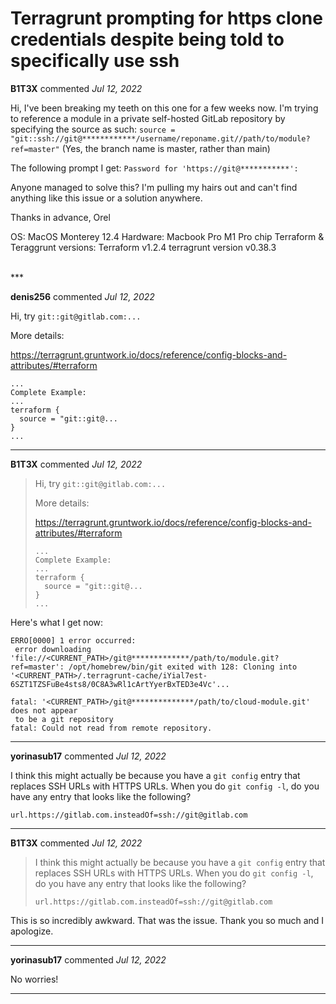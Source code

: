 # Terragrunt prompting for https clone credentials despite being told to specifically use ssh

**B1T3X** commented *Jul 12, 2022*

Hi,
I've been breaking my teeth on this one for a few weeks now.
I'm trying to reference a module in a private self-hosted GitLab repository by specifying the source as such:
`source = "git::ssh://git@************/username/reponame.git//path/to/module?ref=master"`
(Yes, the branch name is master, rather than main)

The following prompt I get:
`Password for 'https://git@***********':`

Anyone managed to solve this?
I'm pulling my hairs out and can't find anything like this issue or a solution anywhere.

Thanks in advance, Orel

OS: MacOS Monterey 12.4
Hardware: Macbook Pro M1 Pro chip
Terraform & Teraggrunt versions:
Terraform v1.2.4
terragrunt version v0.38.3

<br />
***


**denis256** commented *Jul 12, 2022*

Hi, 
try `git::git@gitlab.com:...`

More details:

https://terragrunt.gruntwork.io/docs/reference/config-blocks-and-attributes/#terraform


```
...
Complete Example:
...
terraform {
  source = "git::git@...
}
...
```
***

**B1T3X** commented *Jul 12, 2022*

> Hi, try `git::git@gitlab.com:...`
> 
> More details:
> 
> https://terragrunt.gruntwork.io/docs/reference/config-blocks-and-attributes/#terraform
> 
> ```
> ...
> Complete Example:
> ...
> terraform {
>   source = "git::git@...
> }
> ...
> ```

Here's what I get now:
```
ERRO[0000] 1 error occurred:
 error downloading 'file://<CURRENT_PATH>/git@*************/path/to/module.git?ref=master': /opt/homebrew/bin/git exited with 128: Cloning into '<CURRENT_PATH>/.terragrunt-cache/iYial7est-6SZT1TZSFuBe4sts8/0C8A3wRl1cArtYyerBxTED3e4Vc'...
 
fatal: '<CURRENT_PATH>/git@**************/path/to/cloud-module.git' does not appear
 to be a git repository
fatal: Could not read from remote repository.

```
***

**yorinasub17** commented *Jul 12, 2022*

I think this might actually be because you have a `git config` entry that replaces SSH URLs with HTTPS URLs. When you do `git config -l`, do you have any entry that looks like the following?

```
url.https://gitlab.com.insteadOf=ssh://git@gitlab.com
```
***

**B1T3X** commented *Jul 12, 2022*

> I think this might actually be because you have a `git config` entry that replaces SSH URLs with HTTPS URLs. When you do `git config -l`, do you have any entry that looks like the following?
> 
> ```
> url.https://gitlab.com.insteadOf=ssh://git@gitlab.com
> ```

This is so incredibly awkward. That was the issue. Thank you so much and I apologize.
***

**yorinasub17** commented *Jul 12, 2022*

No worries!
***

